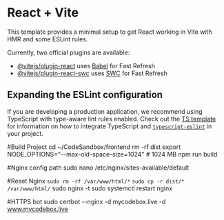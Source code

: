 <!-- prettier-ignore -->
# React + Vite

This template provides a minimal setup to get React working in Vite with HMR and some ESLint rules.

Currently, two official plugins are available:

- [@vitejs/plugin-react](https://github.com/vitejs/vite-plugin-react/blob/main/packages/plugin-react) uses [Babel](https://babeljs.io/) for Fast Refresh
- [@vitejs/plugin-react-swc](https://github.com/vitejs/vite-plugin-react/blob/main/packages/plugin-react-swc) uses [SWC](https://swc.rs/) for Fast Refresh

## Expanding the ESLint configuration

If you are developing a production application, we recommend using TypeScript with type-aware lint rules enabled. Check out the [TS template](https://github.com/vitejs/vite/tree/main/packages/create-vite/template-react-ts) for information on how to integrate TypeScript and [`typescript-eslint`](https://typescript-eslint.io) in your project.

#Build Project
cd ~/CodeSandbox/frontend
rm -rf dist
export NODE_OPTIONS="--max-old-space-size=1024" # 1024 MB
npm run build

#Nginx config path
sudo nano /etc/nginx/sites-available/default

#Reset Nginx
`sudo rm -rf /var/www/html/*`
`sudo cp -r dist/* /var/www/html/`
sudo nginx -t
sudo systemctl restart nginx

#HTTPS bot
sudo certbot --nginx -d mycodebox.live -d www.mycodebox.live
